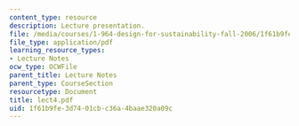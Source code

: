 ```yaml
---
content_type: resource
description: Lecture presentation.
file: /media/courses/1-964-design-for-sustainability-fall-2006/1f61b9fe3d7401cbc36a4baae320a09c_lect4.pdf
file_type: application/pdf
learning_resource_types:
- Lecture Notes
ocw_type: OCWFile
parent_title: Lecture Notes
parent_type: CourseSection
resourcetype: Document
title: lect4.pdf
uid: 1f61b9fe-3d74-01cb-c36a-4baae320a09c
---
```

